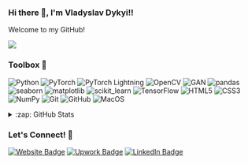 
### Hi there 👋, I'm Vladyslav Dykyi!!

Welcome to my GitHub! 

![](https://external-content.duckduckgo.com/iu/?u=https%3A%2F%2Fimages-wixmp-ed30a86b8c4ca887773594c2.wixmp.com%2Ff%2F039fb60e-7284-4b55-9cd9-b994cf8b712a%2Fdd9nvgt-10b1bc61-c854-446a-bac5-c746e007fd99.gif%3Ftoken%3DeyJ0eXAiOiJKV1QiLCJhbGciOiJIUzI1NiJ9.eyJzdWIiOiJ1cm46YXBwOjdlMGQxODg5ODIyNjQzNzNhNWYwZDQxNWVhMGQyNmUwIiwiaXNzIjoidXJuOmFwcDo3ZTBkMTg4OTgyMjY0MzczYTVmMGQ0MTVlYTBkMjZlMCIsIm9iaiI6W1t7InBhdGgiOiJcL2ZcLzAzOWZiNjBlLTcyODQtNGI1NS05Y2Q5LWI5OTRjZjhiNzEyYVwvZGQ5bnZndC0xMGIxYmM2MS1jODU0LTQ0NmEtYmFjNS1jNzQ2ZTAwN2ZkOTkuZ2lmIn1dXSwiYXVkIjpbInVybjpzZXJ2aWNlOmZpbGUuZG93bmxvYWQiXX0.P9fpSaA5hwItudw9BHfTn-uGtMf50fpELFbF_GuS5rE&f=1&nofb=1&ipt=e24e799150f3ea933a0b6baca84ba25b6dfa416fde1cb13c598372cdb0d9d54a&ipo=images)




### Toolbox 🧰

![Python](https://img.shields.io/badge/-Python-black?style=flat-square&logo=Python)
![PyTorch](https://img.shields.io/badge/-PyTorch-black?style=flat-square&logo=PyTorch)
![PyTorch Lightning](https://img.shields.io/badge/-PyTorch_Lightning-black?style=flat-square&logo=PyTorchLightning)
![OpenCV](https://img.shields.io/badge/-OpenCV-black?style=flat-square&logo=OpenCV)
![GAN](https://img.shields.io/badge/-GAN-black?style=flat-square&logo=GAN)
![pandas](https://img.shields.io/badge/-pandas-black?style=flat-square&logo=pandas)
![seaborn](https://img.shields.io/badge/-seaborn-black?style=flat-square&logo=seaborn)
![matplotlib](https://img.shields.io/badge/-matplotlib-black?style=flat-square&logo=matplotlib)
![scikit_learn](https://img.shields.io/badge/-scikit_learn-black?style=flat-square&logo=scikit-learn)
![TensorFlow](https://img.shields.io/badge/-TensorFlow-black?style=flat-square&logo=TensorFlow)
![HTML5](https://img.shields.io/badge/-HTML5-black?style=flat-square&logo=html5)
![CSS3](https://img.shields.io/badge/-CSS3-black?style=flat-square&logo=css3)
![NumPy](https://img.shields.io/badge/-NumPy-black?style=flat-square&logo=numpy)
![Git](https://img.shields.io/badge/-Git-black?style=flat-square&logo=git)
![GitHub](https://img.shields.io/badge/-GitHub-181717?style=flat-square&logo=github)
![MacOS](https://img.shields.io/badge/-MacOS-black?style=flat-square&logo=Apple)


<details>
  <summary>:zap: GitHub Stats</summary>

  ![Vladyslav's GitHub stats](https://github-readme-stats.vercel.app/api?username=dykyivladk1&show_icons=true&theme=radical)

</details>



### Let's Connect! 🤝

[![Website Badge](https://img.shields.io/badge/-portfolio-0A0A0A?style=for-the-badge&logo=About.me&logoColor=white)](https://portcode.at/)
[![Upwork Badge](https://img.shields.io/badge/-Upwork-6FDA44?style=for-the-badge&logo=Upwork&logoColor=white)](https://www.upwork.com/freelancers/~01186f04fc2a233a08)
[![LinkedIn Badge](https://img.shields.io/badge/-LinkedIn-0077B5?style=for-the-badge&logo=linkedin&logoColor=white)](https://www.linkedin.com/in/vlad-dykyi-4321a9283/)


